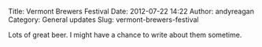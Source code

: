 Title: Vermont Brewers Festival
Date: 2012-07-22 14:22
Author: andyreagan
Category: General updates
Slug: vermont-brewers-festival

Lots of great beer. I might have a chance to write about them sometime.
